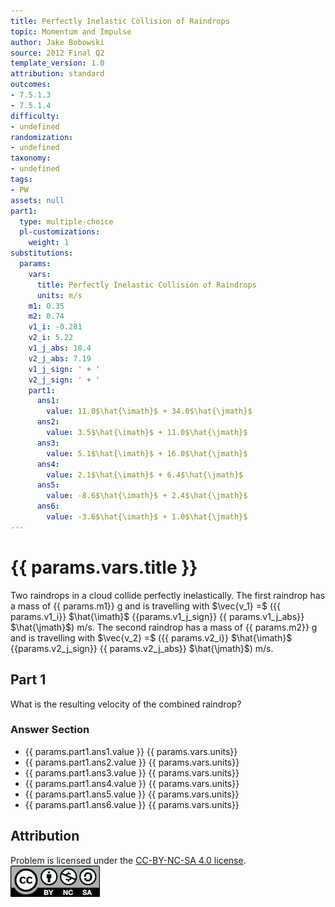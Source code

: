 ```yaml
---
title: Perfectly Inelastic Collision of Raindrops
topic: Momentum and Impulse
author: Jake Bobowski
source: 2012 Final Q2
template_version: 1.0
attribution: standard
outcomes:
- 7.5.1.3
- 7.5.1.4
difficulty:
- undefined
randomization:
- undefined
taxonomy:
- undefined
tags:
- PW
assets: null
part1:
  type: multiple-choice
  pl-customizations:
    weight: 1
substitutions:
  params:
    vars:
      title: Perfectly Inelastic Collision of Raindrops
      units: m/s
    m1: 0.35
    m2: 0.74
    v1_i: -0.281
    v2_i: 5.22
    v1_j_abs: 18.4
    v2_j_abs: 7.19
    v1_j_sign: ' + '
    v2_j_sign: ' + '
    part1:
      ans1:
        value: 11.0$\hat{\imath}$ + 34.0$\hat{\jmath}$
      ans2:
        value: 3.5$\hat{\imath}$ + 11.0$\hat{\jmath}$
      ans3:
        value: 5.1$\hat{\imath}$ + 16.0$\hat{\jmath}$
      ans4:
        value: 2.1$\hat{\imath}$ + 6.4$\hat{\jmath}$
      ans5:
        value: -8.6$\hat{\imath}$ + 2.4$\hat{\jmath}$
      ans6:
        value: -3.6$\hat{\imath}$ + 1.0$\hat{\jmath}$
---
```

# {{ params.vars.title }}
Two raindrops in a cloud collide perfectly inelastically. The first raindrop has a mass of {{ params.m1}} g and is travelling with $\vec{v_1} =$ ({{ params.v1_i}} $\hat{\imath}$ {{params.v1_j_sign}} {{ params.v1_j_abs}} $\hat{\jmath}$) m/s.
The second raindrop has a mass of {{ params.m2}} g and is travelling with $\vec{v_2} =$ ({{ params.v2_i}} $\hat{\imath}$ {{params.v2_j_sign}} {{ params.v2_j_abs}} $\hat{\jmath}$) m/s.

## Part 1

What is the resulting velocity of the combined raindrop?

### Answer Section

- {{ params.part1.ans1.value }} {{ params.vars.units}}
- {{ params.part1.ans2.value }} {{ params.vars.units}}
- {{ params.part1.ans3.value }} {{ params.vars.units}}
- {{ params.part1.ans4.value }} {{ params.vars.units}}
- {{ params.part1.ans5.value }} {{ params.vars.units}}
- {{ params.part1.ans6.value }} {{ params.vars.units}}

## Attribution

Problem is licensed under the [CC-BY-NC-SA 4.0 license](https://creativecommons.org/licenses/by-nc-sa/4.0/).<br> ![The Creative Commons 4.0 license requiring attribution-BY, non-commercial-NC, and share-alike-SA license.](https://raw.githubusercontent.com/firasm/bits/master/by-nc-sa.png)